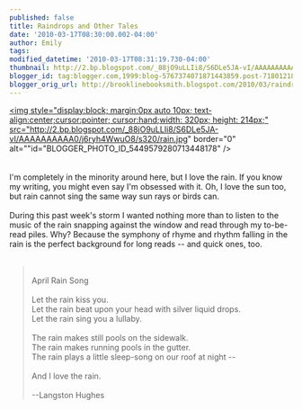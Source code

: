 ```yaml
---
published: false
title: Raindrops and Other Tales
date: '2010-03-17T08:30:00.002-04:00'
author: Emily
tags: 
modified_datetime: '2010-03-17T08:31:19.730-04:00'
thumbnail: http://2.bp.blogspot.com/_88jO9uLLIi8/S6DLe5JA-vI/AAAAAAAAAA0/j6ryh4WwuO8/s72-c/rain.jpg
blogger_id: tag:blogger.com,1999:blog-5767374071871443859.post-718012185518141531
blogger_orig_url: http://brooklinebooksmith.blogspot.com/2010/03/raindrops-and-other-tales.html
---
```


<a onblur="try {parent.deselectBloggerImageGracefully();} catch(e) {}" href="http://2.bp.blogspot.com/_88jO9uLLIi8/S6DLe5JA-vI/AAAAAAAAAA0/j6ryh4WwuO8/s1600-h/rain.jpg"><img style="display:block; margin:0px auto 10px; text-align:center;cursor:pointer; cursor:hand;width: 320px; height: 214px;" src="http://2.bp.blogspot.com/_88jO9uLLIi8/S6DLe5JA-vI/AAAAAAAAAA0/j6ryh4WwuO8/s320/rain.jpg" border="0" alt=""id="BLOGGER_PHOTO_ID_5449579280713448178" /></a><br /><br /> <br />I'm completely in the minority around here, but I love the rain.  If you know my writing, you might even say I'm obsessed with it.  Oh, I love the sun too, but rain cannot sing the same way sun rays or birds can.<br /> <br />During this past week's storm I wanted nothing more than to listen to the music of the rain snapping against the window and read through my to-be-read piles.  Why?  Because the symphony of rhyme and rhythm falling in the rain is the perfect background for long reads -- and quick ones, too.<br /> <br /><blockquote> <br />April Rain Song<br /> <br />Let the rain kiss you.<br />Let the rain beat upon your head with silver liquid drops.<br />Let the rain sing you a lullaby.<br /><br />The rain makes still pools on the sidewalk.<br />The rain makes running pools in the gutter.<br />The rain plays a little sleep-song on our roof at night --<br /><br />And I love the rain.<br /><br />--Langston Hughes</blockquote>